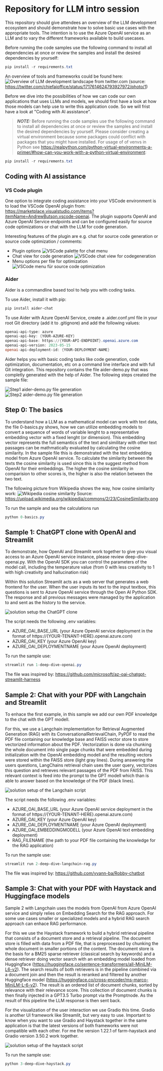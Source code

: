 # Repository for LLM intro session

This repository should give attendees an overview of the LLM development ecosystem and should demonstrate how to solve basic use cases with the appropriate tools. The intention is to use the Azure OpenAI service as an LLM and to vary the different frameworks available to build usecases.

Before running the code samples use the following command to install all dependencies at once or review the samples and install the desired dependencies by yourself:

```powershell
pip install -r requirements.txt
```

An overview of tools and frameworks could be found here:
![Overview of LLM development landscape from twitter.com](https://pbs.twimg.com/media/F9YsiGQboAISlLm?format=jpg&name=large)
(source: <https://twitter.com/chiefaioffice/status/1717614624793927972/photo/1>)

Before we dive into the possibilities of how we can code our own applications that uses LLMs and models, we should first have a look at how those models can help use to write this application code. So we will frist have a look at "Coding with AI assistance".

> **_NOTE:_**  Before running the code samples use the following command to install all dependencies at once or review the samples and install the desired dependencies by yourself. Please consider creating a virtual environment because some packages could conflict with packages that you might have installed. For usage of of venvs in Python see <https://realpython.com/python-virtual-environments-a-primer/#how-can-you-work-with-a-python-virtual-environment>:

```powershell
pip install -r requirements.txt
```

## Coding with AI assistance

### VS Code plugin

One option to integrate coding assistance into your VSCode environment is to load the VSCode OpenAI plugin from:
<https://marketplace.visualstudio.com/items?itemName=AndrewButson.vscode-openai>. The plugin supports OpenAI and Azure OpenAI Service endpoints and can be configured easily for source code optimizations or chat with the LLM for code generation.

Interesting features of the plugin are e.g. chat for source code generation or source code optimization / comments:

- Plugin options
![VSCode palette for chat menu](./pictures/vscode-openai-palette.png)
- Chat view for code generation
![VSCode chat view for codegeneration](./pictures/vscode-openai-chat.png)
- Menu options per file for optimization
![VSCode menu für source code optimization](./pictures/vscode-openai-menu.png)

### Aider

Aider is a commandline based tool to help you with coding tasks.

To use Aider, install it with pip:

```powershell
pip install aider-chat
```

To use Aider with Azure OpenAI Service, create a .aider.conf.yml file in your root Git directory (add it to .gitignore)  and add the following values:

```powershell
openai-api-type: azure
openai-api-key: {YOUR-AZURE-KEY}
openai-api-base: https://{YOUR-API-ENDPOINT}.openai.azure.com
openai-api-version: 2023-05-15
openai-api-deployment-id: {YOUR-DEPLOYMENT-NAME}
```

Aider helps you with basic coding tasks like code generation, code optimization, documentation, etc on a command line interface and with full Git integration. This repository contains the file aider-demo.py that was completly generated with the help of Aider. The following steps created the sample file:

![Step1 aider-demo.py file generation](./pictures/aider-demo-1.png)
![Step2 aider-demo.py file generation](./pictures/aider-demo-2.png)

## Step 0: The basics

To understand how a LLM as a mathematical model can work with text data, the file 0-basics.py shows, how we can utilize embedding models to convert a sequence of words of variable lenght to a representative embedding vector with a fixed lenght (or dimension). This embedding vector represents the full semantics of the text and similitary with other text passages can be mathmatically evaluated by calculating the cosine similarity. In the sample file this is demonstrated with the text embedding model from Azure OpenAI service. To calculate the similarity between the texts the cosine similarity is used since this is the suggest method from OpenAI for their embeddings. The higher the cosine similarity in comparision to other scores is, the higher is also the relation between the two text.

The following picture from Wikipedia shows the way, how cosine similarity work:
![Wikipedia cosine similarity](https://upload.wikimedia.org/wikipedia/commons/2/23/CosineSimilarity.png)
Source: <https://upload.wikimedia.org/wikipedia/commons/2/23/CosineSimilarity.png>

To run the sample and sea the calculations run

```powershell
python 0-basics.py
```

## Sample 1: ChatGPT clone with OpenAI and Streamlit

To demonstrate, how OpenAI and Streamlit work together to give you visual access to an Azure OpenAI service instance, please review deep-dive-openai.py. With the OpenAI SDK you can control the parameters of the model call, including the temperature value (from 0 with less creativity to 1 with high creativity and hallucination risk)

Within this solution Streamlit acts as a web server that generates a web frontend for the user. When the user inputs its text to the input textbox, this questions is sent to Azure OpenAI service through the Open AI Python SDK. The response and all previous messages were managed by the application to and sent as the history to the service.

![solution setup the ChatGPT clone](./pictures/1-openai.drawio.png)

The script needs the following .env variables:

- AZURE_OAI_BASE_URL (your Azure OpenAI service deployment in the format of https://{YOUR-TENANT-HERE}.openai.azure.com)
- AZURE_OAI_KEY (your Azure OpenAI key)
- AZURE_OAI_DEPLOYMENTNAME (your Azure OpenAI deployment)

To run the sample use:

```powershell
streamlit run 1-deep-dive-openai.py
```

The file was inspired by: <https://github.com/microsoft/az-oai-chatgpt-streamlit-harness>

## Sample 2: Chat with your PDF with Langchain and Streamlit

To enhace the first example, in this sample we add our own PDF knowledge to the chat with the GPT modell.

For this, we use a Langchain implementation for Retrieval Augmented Generation (RAG) with its ConversationalRetrievalChain, PyPDF to read the PDF file containing our knowledge base and FAISS vector store to store vectorized information about the PDF. Vectorization is done via chunking the whole document into single page chunks that were embedded during initialization with the OpenAI embedding modell and the resulting vectors were stored within the FAISS store (light gray lines). During answering the users questions, LangChains retrieval chain uses the user query, vectorizes this question and retrieves relevant passages of the PDF from FAISS. This relevant context is feed into the prompt to the GPT modell which than is able to answer based on the knowledge of the PDF (black lines).

![solution setup of the Langchain script](./pictures/2-langchain.drawio.png)

The script needs the following .env variables:

- AZURE_OAI_BASE_URL (your Azure OpenAI service deployment in the format of https://{YOUR-TENANT-HERE}.openai.azure.com)
- AZURE_OAI_KEY (your Azure OpenAI key)
- AZURE_OAI_DEPLOYMENTNAME (your Azure OpenAI deployment)
- AZURE_OAI_EMBEDDINGMODELL (your Azure OpenAI text embedding deployment)
- RAG_FILENAME (the path to your PDF file containing the knowledge for the RAG application)

To run the sample use:

```powershell
streamlit run 2-deep-dive-langchain-rag.py
```

The file was inspired by: <https://github.com/yvann-ba/Robby-chatbot>

## Sample 3: Chat with your PDF with Haystack and Huggingface models

Sample 2 with Langchain uses the models from OpenAI from Azure OpenAI service and simply relies on Embedding Search for the RAG approach. For some use cases smaller or specialized models and a hybrid RAG search approach can enhace RAG performance.

For this we use the Haystack framework to build a hybrid retrieval pipeline that consists of a document store and a retrieval pipeline. The document store is filled with data from a PDF file, that is preprocessed by chunking the whole document in smaller portions of the content. The document store is the basis for a BM25 sparse retriever (classical search by keywords) and a dense retriever doing vector search with an embedding model loaded from Huggingface (<https://huggingface.co/sentence-transformers/all-MiniLM-L6-v2>). The search results of both retrievers is in the pipeline combined via a document join and then the result is reranked and filtered by another Huggingface model (<https://huggingface.co/cross-encoder/ms-marco-MiniLM-L-6-v2>). The result is an ordered list of document chunks, sorted by relevance with their relevance score. This collection of document chunks is then finally injected in a GPT3.5 Turbo prompt via the Promptnode. As the result of this pipeline the LLM response is then sent back.

For the visualization of the user interaction we use Gradio this time. Gradio is another UI framework like Streamlit, but very easy to use. Important to know when you want to use Gradio and Haystack together in the same application is that the latest versions of both frameworks were not compatible with each other. For me the version 1.22.1 of farm-haystack and Gradio version 3.50.2 work together.

![solution setup of the haystack script](./pictures/3-haystack.drawio.png)

To run the sample use:

```powershell
python 3-deep-dive-haystack.py
```
